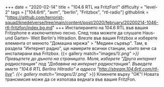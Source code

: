 +++
date = "2020-02-14"
title = "104.6 RTL на FritzFon!"
difficulty = "level-2"
tags = ["104.6rtl", "avm", "berlin", "Fritzbox", "rtl-radio"]
githublink = "https://github.com/terrorist-squad/knedelverse/tree/main/content/post/2020/february/20200214-1046-rtl-fritzfon/index.bg.md"
+++
Инсталирането на 104.6 RTL във вашия Fritzphone е изключително лесно. След това можете да слушате Haus- und Garten- Weit Berlin's Hitradion. Влезте във вашия Fritzbox и изберете елемента от менюто "Домашна мрежа" > "Медиен сървър". Там, в раздела "Интернет радио", ще намерите всички станции, които вече са инсталирани във Fritzbox.
{{< gallery match="images/1/*.png" >}}
Превъртете до дъното на страницата. Моля, изберете "Друга интернет радиостанция" под "Добавяне на интернет радиостанция". Въведете името "104.6 RTL Berlins Hitradio" и адреса "http://stream.104.6rtl.com/rtl-live".
{{< gallery match="images/2/*.png" >}}
Кликнете върху "OK"! Новата трансмисия може да се използва веднага във вашия FritzFon.
